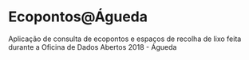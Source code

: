 # Ecopontos@Águeda
Aplicação de consulta de ecopontos e espaços de recolha de lixo feita durante a Oficina de Dados Abertos 2018 - Águeda
